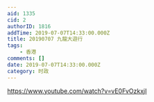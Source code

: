 ```yaml
---
aid: 1335
cid: 2
authorID: 1816
addTime: 2019-07-07T14:33:00.000Z
title: 20190707 九龍大遊行
tags:
    - 香港
comments: []
date: 2019-07-07T14:33:00.000Z
category: 时政
---
```


https://www.youtube.com/watch?v=vE0FvOzkxjI
